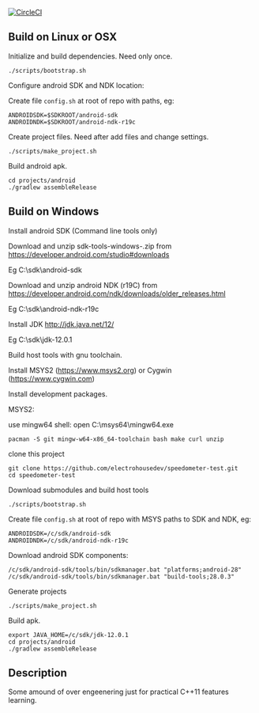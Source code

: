 
[![CircleCI](https://circleci.com/gh/electrohousedev/speedometer-test/tree/master.svg?style=svg)](https://circleci.com/gh/electrohousedev/speedometer-test/tree/master)

## Build on Linux or OSX

Initialize and build dependencies.
Need only once.

```
./scripts/bootstrap.sh
```

Configure android SDK and NDK location:

Create file `config.sh` at root of repo with paths, eg:
```
ANDROIDSDK=$SDKROOT/android-sdk
ANDROIDNDK=$SDKROOT/android-ndk-r19c
```

Create project files.
Need after add files and change settings.

```
./scripts/make_project.sh
```

Build android apk.

```
cd projects/android
./gradlew assembleRelease
```

## Build on Windows 

Install android SDK (Command line tools only)

Download and unzip sdk-tools-windows-.zip from https://developer.android.com/studio#downloads 

Eg C:\sdk\android-sdk

Download and unzip android NDK (r19C) from https://developer.android.com/ndk/downloads/older_releases.html

Eg C:\sdk\android-ndk-r19c

Install JDK http://jdk.java.net/12/ 

Eg C:\sdk\jdk-12.0.1

Build host tools with gnu toolchain.


Install MSYS2 (https://www.msys2.org) or Cygwin (https://www.cygwin.com)

Install development packages.

MSYS2:

use mingw64 shell: open C:\msys64\mingw64.exe

```
pacman -S git mingw-w64-x86_64-toolchain bash make curl unzip
```

clone this project

```
git clone https://github.com/electrohousedev/speedometer-test.git
cd speedometer-test
```
Download submodules and build host tools
```
./scripts/bootstrap.sh
```

Create file `config.sh` at root of repo with MSYS paths to SDK and NDK, eg:
```
ANDROIDSDK=/c/sdk/android-sdk
ANDROIDNDK=/c/sdk/android-ndk-r19c
```

Download android SDK components:
```
/c/sdk/android-sdk/tools/bin/sdkmanager.bat "platforms;android-28"
/c/sdk/android-sdk/tools/bin/sdkmanager.bat "build-tools;28.0.3"
```

Generate projects
``` 
./scripts/make_project.sh
```

Build apk.
``` 
export JAVA_HOME=/c/sdk/jdk-12.0.1
cd projects/android
./gradlew assembleRelease
```

## Description

Some amound of over engeenering just for practical C++11 features learning.
